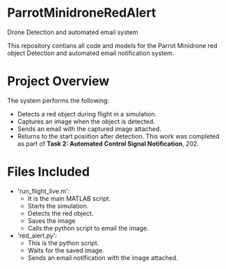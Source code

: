 # ParrotMinidroneRedAlert
Drone Detection and automated email system

This repository contians all code and models for the Parrot Minidrone red object Detection and automated email notification system. 

# Project Overview
The system performs the following:
* Detects a red object during flight in a simulation.
* Captures an image when the object is detected.
* Sends an email with the captured image attached.
* Returns to the start posiition after detection.
This work was completed as part of **Task 2: Automated Control Signal Notification**, 202. 

# Files Included
- 'run_flight_live.m':
  * It is the main MATLAB script.
  * Starts the simulation.
  * Detects the red object.
  * Saves the image
  * Calls the python script to email the image.
- 'red_alert.py':
  * This is the python script.
  * Waits for the saved image.
  * Sends an email notification with the image attached.  
